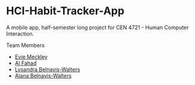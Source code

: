# HCI-Habit-Tracker-App

A mobile app, half-semester long project for CEN 4721 - Human Computer Interaction.

Team Members
* [Evie Meckley](https://github.com/emeckley)
* [Al Fahad](https://github.com/)
* [Lysandra Belnavis-Walters](https://github.com/LysandraBW)
* [Alana Belnavis-Walters](https://github.com/humonae)

